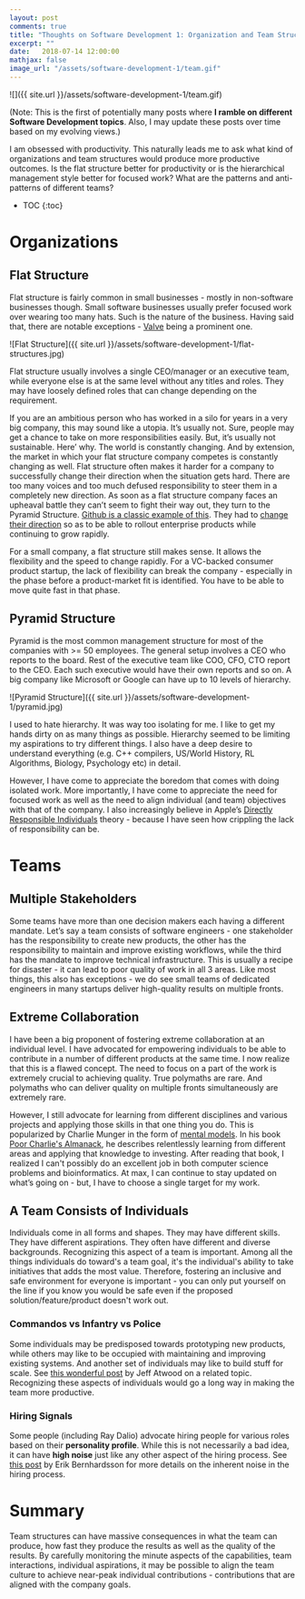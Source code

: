 ```yaml
---
layout: post
comments: true
title: "Thoughts on Software Development 1: Organization and Team Structures"
excerpt: ""
date:   2018-07-14 12:00:00
mathjax: false
image_url: "/assets/software-development-1/team.gif"
---
```


![]({{ site.url }}/assets/software-development-1/team.gif)

(Note: This is the first of potentially many posts where **I ramble on different Software Development topics**. Also, I may update these posts over time based on my evolving views.)

I am obsessed with productivity. This naturally leads me to ask what kind of organizations and team structures would produce more productive outcomes.
Is the flat structure better for productivity or is the hierarchical management style better for focused work? What are the patterns and anti-patterns of different teams?

* TOC
{:toc}

# Organizations

## Flat Structure

Flat structure is fairly common in small businesses - mostly in non-software businesses though.
Small software businesses usually prefer focused work over wearing too many hats. Such is the nature of the business.
Having said that, there are notable exceptions - [Valve](https://www.bbc.com/news/technology-24205497) being a prominent one.

![Flat Structure]({{ site.url }}/assets/software-development-1/flat-structures.jpg)

Flat structure usually involves a single CEO/manager or an executive team, while everyone else is at the same level without any titles and roles.
They may have loosely defined roles that can change depending on the requirement.

If you are an ambitious person who has worked in a silo for years in a very big company, this may sound like a utopia. It’s usually not. Sure, people may get a chance to take on more responsibilities easily. But, it’s usually not sustainable. Here’ why. The world is constantly changing. And by extension, the market in which your flat structure company competes is constantly changing as well. Flat structure often makes it harder for a company to successfully change their direction when the situation gets hard. There are too many voices and too much defused responsibility to steer them in a completely new direction. As soon as a flat structure company faces an upheaval battle they can’t seem to fight their way out, they turn to the Pyramid Structure. [Github is a classic example of this](https://www.bloomberg.com/news/articles/2016-09-06/why-github-finally-abandoned-its-bossless-workplace). They had to [change their direction](https://medium.com/battle-room/holacracy-and-the-mirage-of-the-boss-less-workplace-lessons-from-the-failures-at-github-medium-4355993926d4) so as to be able to rollout enterprise products while continuing to grow rapidly.

For a small company, a flat structure still makes sense. It allows the flexibility and the speed to change rapidly.
For a VC-backed consumer product startup, the lack of flexibility can break the company - especially in the phase before a product-market fit is identified. You have to be able to move quite fast in that phase.

## Pyramid Structure

Pyramid is the most common management structure for most of the companies with >= 50 employees.
The general setup involves a CEO who reports to the board. Rest of the executive team like COO, CFO, CTO report to the CEO. Each such executive would have their own reports and so on.
A big company like Microsoft or Google can have up to 10 levels of hierarchy.

![Pyramid Structure]({{ site.url }}/assets/software-development-1/pyramid.jpg)

I used to hate hierarchy. It was way too isolating for me. I like to get my hands dirty on as many things as possible.
Hierarchy seemed to be limiting my aspirations to try different things.
I also have a deep desire to understand everything (e.g. C++ compilers, US/World History, RL Algorithms, Biology, Psychology etc) in detail.

However, I have come to appreciate the boredom that comes with doing isolated work. More importantly, I have come to appreciate the need for focused work as well as the need to align individual (and team) objectives with that of the company. I also increasingly believe in Apple’s [Directly Responsible Individuals](https://medium.com/@mmamet/directly-responsible-individuals-f5009f465da4) theory - because I have seen how crippling the lack of responsibility can be.

# Teams

## Multiple Stakeholders

Some teams have more than one decision makers each having a different mandate. Let’s say a team consists of software engineers - one stakeholder has the responsibility to create new products, the other has the responsibility to maintain and improve existing workflows, while the third has the mandate to improve technical infrastructure. This is usually a recipe for disaster - it can lead to poor quality of work in all 3 areas. Like most things, this also has exceptions - we do see small teams of dedicated engineers in many startups deliver high-quality results on multiple fronts.

## Extreme Collaboration

I have been a big proponent of fostering extreme collaboration at an individual level. I have advocated for empowering individuals to be able to contribute in a number of different products at the same time. I now realize that this is a flawed concept. The need to focus on a part of the work is extremely crucial to achieving quality. True polymaths are rare. And polymaths who can deliver quality on multiple fronts simultaneously are extremely rare.

However, I still advocate for learning from different disciplines and various projects and applying those skills in that one thing you do. This is popularized by Charlie Munger in the form of [mental models](https://medium.com/@yegg/mental-models-i-find-repeatedly-useful-936f1cc405d). In his book [Poor Charlie's Almanack](https://www.poorcharliesalmanack.com/), he describes relentlessly learning from different areas and applying that knowledge to investing. After reading that book, I realized I can't possibly do an excellent job in both computer science problems and bioinformatics. At max, I can continue to stay updated on what’s going on - but, I have to choose a single target for my work.

## A Team Consists of Individuals

Individuals come in all forms and shapes. They may have different skills. They have different aspirations. They often have different and diverse backgrounds.
Recognizing this aspect of a team is important. Among all the things individuals do toward's a team goal, it's the individual's ability to take initiatives that adds the most value.
Therefore, fostering an inclusive and safe environment for everyone is important - you can only put yourself on the line if you know you would be safe even if the proposed solution/feature/product doesn't work out.

### Commandos vs Infantry vs Police

Some individuals may be predisposed towards prototyping new products, while others may like to be occupied with maintaining and improving existing systems. And another set of individuals may like to build stuff for scale. See [this wonderful post](https://blog.codinghorror.com/commandos-infantry-and-police/) by Jeff Atwood on a related topic. Recognizing these aspects of individuals would go a long way in making the team more productive.

### Hiring Signals

Some people (including Ray Dalio) advocate hiring people for various roles based on their **personality profile**. While this is not necessarily a bad idea, it can have **high noise** just like any other aspect of the hiring process. See [this post](https://erikbern.com/2018/05/02/interviewing-is-a-noisy-prediction-problem.html) by Erik Bernhardsson for more details on the inherent noise in the hiring process.

# Summary

Team structures can have massive consequences in what the team can produce, how fast they produce the results as well as the quality of the results. By carefully monitoring the minute aspects of the capabilities, team interactions, individual aspirations, it may be possible to align the team culture to achieve near-peak individual contributions - contributions that are aligned with the company goals.
